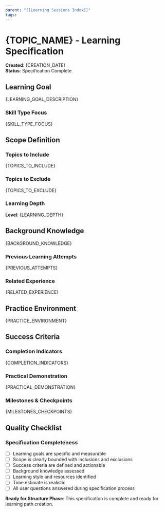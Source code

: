 ```yaml
---
parent: "[[Learning Sessions Index]]"
tags:
---
```


# {TOPIC_NAME} - Learning Specification

**Created**: {CREATION_DATE}  
**Status**: Specification Complete  

## Learning Goal

{LEARNING_GOAL_DESCRIPTION}

### Skill Type Focus
{SKILL_TYPE_FOCUS}

## Scope Definition

### Topics to Include
{TOPICS_TO_INCLUDE}

### Topics to Exclude
{TOPICS_TO_EXCLUDE}

### Learning Depth
**Level**: {LEARNING_DEPTH}  

## Background Knowledge

{BACKGROUND_KNOWLEDGE}

### Previous Learning Attempts
{PREVIOUS_ATTEMPTS}

### Related Experience
{RELATED_EXPERIENCE}

## Practice Environment

{PRACTICE_ENVIRONMENT}

## Success Criteria

### Completion Indicators
{COMPLETION_INDICATORS}

### Practical Demonstration
{PRACTICAL_DEMONSTRATION}

### Milestones & Checkpoints
{MILESTONES_CHECKPOINTS}

## Quality Checklist

### Specification Completeness
- [ ] Learning goals are specific and measurable
- [ ] Scope is clearly bounded with inclusions and exclusions
- [ ] Success criteria are defined and actionable
- [ ] Background knowledge assessed
- [ ] Learning style and resources identified
- [ ] Time estimate is realistic
- [ ] All user questions answered during specification process

**Ready for Structure Phase**: This specification is complete and ready for learning path creation.